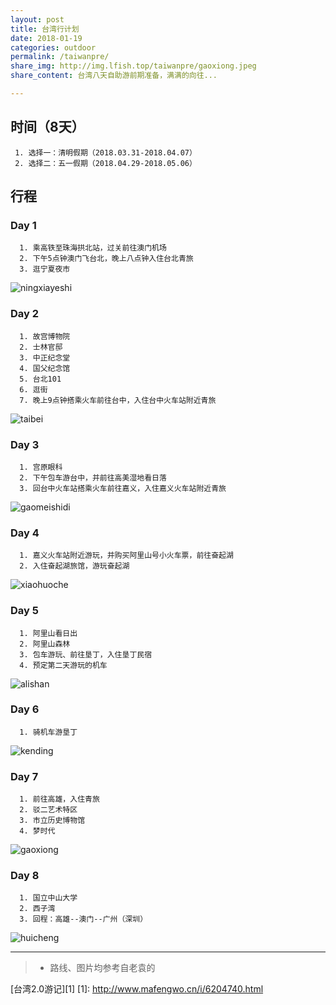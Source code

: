 ```yaml
---
layout: post
title: 台湾行计划
date: 2018-01-19
categories: outdoor
permalink: /taiwanpre/
share_img: http://img.lfish.top/taiwanpre/gaoxiong.jpeg
share_content: 台湾八天自助游前期准备，满满的向往...

---
```


## 时间（8天） 
```
 1. 选择一：清明假期（2018.03.31-2018.04.07）
 2. 选择二：五一假期（2018.04.29-2018.05.06）
```

## 行程 
 

### Day 1
```
  1. 乘高铁至珠海拱北站，过关前往澳门机场
  2. 下午5点钟澳门飞台北，晚上八点钟入住台北青旅
  3. 逛宁夏夜市
```
  ![ningxiayeshi](http://img.lfish.top/taiwanpre/pre_ningxiayeshi1.jpg)
  
  
### Day 2
```
  1. 故宫博物院
  2. 士林官邸
  3. 中正纪念堂
  4. 国父纪念馆
  5. 台北101
  6. 逛街
  7. 晚上9点钟搭乘火车前往台中，入住台中火车站附近青旅
```
  ![taibei](http://img.lfish.top/taiwanpre/taibei.jpeg)


### Day 3
```
  1. 宫原眼科
  2. 下午包车游台中，并前往高美湿地看日落
  3. 回台中火车站搭乘火车前往嘉义，入住嘉义火车站附近青旅
```
  ![gaomeishidi](http://img.lfish.top/taiwanpre/pre_gaomeishidi.jpg)


### Day 4
```
  1. 嘉义火车站附近游玩，并购买阿里山号小火车票，前往奋起湖
  2. 入住奋起湖旅馆，游玩奋起湖
```
  ![xiaohuoche](http://img.lfish.top/taiwanpre/pre_xiaohuoche.jpeg)


### Day 5
```
  1. 阿里山看日出
  2. 阿里山森林
  3. 包车游玩、前往垦丁，入住垦丁民宿
  4. 预定第二天游玩的机车
```
  ![alishan](http://img.lfish.top/taiwanpre/pre_alishan.jpeg)


### Day 6
```
  1. 骑机车游垦丁
```
  ![kending](http://img.lfish.top/taiwanpre/pre_kendingjiche.jpg)


### Day 7
```
  1. 前往高雄，入住青旅
  2. 驳二艺术特区
  3. 市立历史博物馆
  4. 梦时代
```
  ![gaoxiong](http://img.lfish.top/taiwanpre/gaoxiong.jpeg)


### Day 8
```
  1. 国立中山大学
  2. 西子湾
  3. 回程：高雄--澳门--广州（深圳）
```
  ![huicheng](http://img.lfish.top/taiwanpre/zhongda.jpeg)
  
  
  
  ---
  

> * 路线、图片均参考自老袁的

[台湾2.0游记][1]
  [1]: http://www.mafengwo.cn/i/6204740.html
  
  

